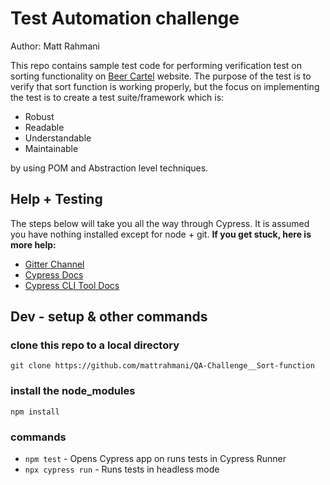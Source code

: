 # Test Automation challenge

Author: Matt Rahmani

This repo contains sample test code for performing verification test on sorting functionality on [Beer Cartel](https://craftcartel.com.au/) website.
The purpose of the test is to verify that sort function is working properly, but the focus on implementing the test is to create a test suite/framework which is:

- Robust
- Readable
- Understandable
- Maintainable

by using POM and Abstraction level techniques.

## Help + Testing

The steps below will take you all the way through Cypress. It is assumed you have nothing installed except for node + git.
**If you get stuck, here is more help:**

- [Gitter Channel](https://gitter.im/cypress-io/cypress)
- [Cypress Docs](https://on.cypress.io)
- [Cypress CLI Tool Docs](https://github.com/cypress-io/cypress-cli)

## Dev - setup & other commands

### clone this repo to a local directory

```git clone https://github.com/mattrahmani/QA-Challenge__Sort-function```

### install the node_modules

```npm install```

### commands

- ```npm test```                  - Opens Cypress app on runs tests in Cypress Runner
- ```npx cypress run```           - Runs tests in headless mode
